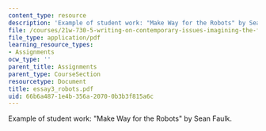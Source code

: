 ```yaml
---
content_type: resource
description: 'Example of student work: "Make Way for the Robots" by Sean Faulk.'
file: /courses/21w-730-5-writing-on-contemporary-issues-imagining-the-future-fall-2007/66b6a4871e4b356a20700b3b3f815a6c_essay3_robots.pdf
file_type: application/pdf
learning_resource_types:
- Assignments
ocw_type: ''
parent_title: Assignments
parent_type: CourseSection
resourcetype: Document
title: essay3_robots.pdf
uid: 66b6a487-1e4b-356a-2070-0b3b3f815a6c
---
```

Example of student work: "Make Way for the Robots" by Sean Faulk.

